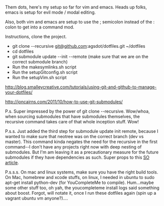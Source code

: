 Them dots, here's my setup so far for vim and emacs.  Heads up folks, emacs is setup for evil mode / modal editing. 

Also, both vim and emacs are setup to use the ; semicolon instead of the : colon to get into a command mod. 

Instructions, clone the project.

- git clone --recursive git@github.com:agsdot/dotfiles.git ~/dotfiles  
- cd dotfiles  
- git submodule update --init --remote (make sure that we are on the correct submodule branch)  
- Run the makesymlinks.sh script  
- Run the setupGitconfig.sh script  
- Run the setupVim.sh script  

http://blog.smalleycreative.com/tutorials/using-git-and-github-to-manage-your-dotfiles/  

http://joncairns.com/2011/10/how-to-use-git-submodules/  

P.s. Super impressed by the power of git clone --recursive.  Wow/whoa, when sourcing submodules that have submodules themselves, the recursive command takes care of that whole inception stuff.  Wow!  

P.s.s. Just added the third step for submodule update init remote, because I wanted to make sure that neotree was on the correct branch (dev vs master). This command kinda negates the need for the recursive in the first command--I don't have any projects right now with deep nesting of submodules. But I'm am leaving it as a precautionary measure for the future submodules if they have dependencies as such. Super props to this [SO article](http://stackoverflow.com/a/20016830/2741455). 

P.s.s.s. On mac and linux systems, make sure you have the right build tools.  On Mac, homebrew and xcode stuffs, on linux, I needed in ubuntu to sudo apt-get install python-dev (for YouCompleteMe to compile). Hum...maybe some other stuff too, oh yah, the youcompleteme install logs said something about boost.  Forgot, will notate it, once I run these dotfiles again (spin up a vagrant ubuntu vm anyone?)....  

